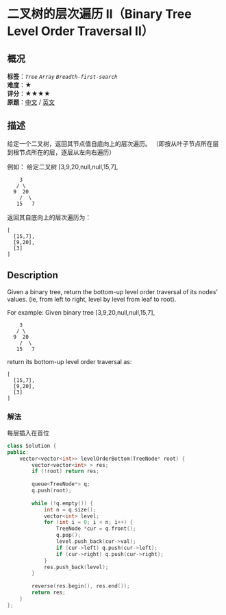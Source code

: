 # 二叉树的层次遍历 II（Binary Tree Level Order Traversal II）
## 概况
**标签**：*`Tree`*  *`Array`*  *`Breadth-first-search`*<br>
**难度**：★<br>
**评分**：★★★★<br>
**原题**：[中文](https://leetcode-cn.com/problems/binary-tree-level-order-traversal-ii) / [英文](https://leetcode.com/problems/binary-tree-level-order-traversal-ii)

## 描述
给定一个二叉树，返回其节点值自底向上的层次遍历。 （即按从叶子节点所在层到根节点所在的层，逐层从左向右遍历）

例如：
给定二叉树 [3,9,20,null,null,15,7],
```
    3
   / \
  9  20
    /  \
   15   7
```

返回其自底向上的层次遍历为：
```
[
  [15,7],
  [9,20],
  [3]
]
```

## Description
Given a binary tree, return the bottom-up level order traversal of its nodes' values. (ie, from left to right, level by level from leaf to root).

For example:
Given binary tree [3,9,20,null,null,15,7],

```
    3
   / \
  9  20
    /  \
   15   7
```

return its bottom-up level order traversal as:

```
[
  [15,7],
  [9,20],
  [3]
]
```


### 解法
每层插入在首位
```c++
class Solution {
public:
    vector<vector<int>> levelOrderBottom(TreeNode* root) {
        vector<vector<int> > res;
        if (!root) return res;
        
        queue<TreeNode*> q;
        q.push(root);
        
        while (!q.empty()) {
            int n = q.size();
            vector<int> level;
            for (int i = 0; i < n; i++) {
                TreeNode *cur = q.front();
                q.pop();
                level.push_back(cur->val);
                if (cur->left) q.push(cur->left);
                if (cur->right) q.push(cur->right);
            }
            res.push_back(level);
        }
        
        reverse(res.begin(), res.end());
        return res;
    }
};
```